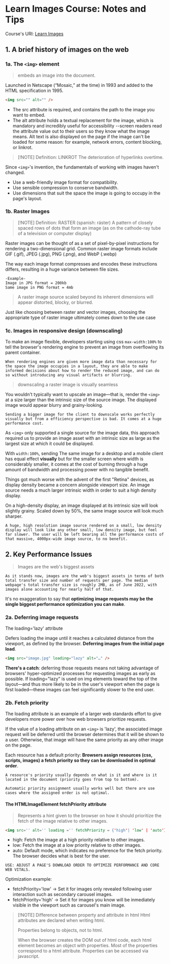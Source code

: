 # Learn Images Course: Notes and Tips

Course's URl: [Learn Images](https://web.dev/learn/images)

## 1. A brief history of images on the web

### 1a. The `<img>` element

> embeds an image into the document.

Launched in Netscape (“Mosaic,” at the time) in 1993 and added to the HTML specification in 1995.

```html
<img src="" alt="" />
```

- The src attribute is required, and contains the path to the image you want to embed.
- The alt attribute holds a textual replacement for the image, which is mandatory and incredibly useful for accessibility --screen readers read the attribute value out to their users so they know what the image means. Alt text is also displayed on the page if the image can't be loaded for some reason: for example, network errors, content blocking, or linkrot.

> [!NOTE] Definition: LINKROT
> The deterioration of hyperlinks overtime.

Since `<img>`'s invention, the fundamentals of working with images haven't changed.

- Use a web-friendly image format for compatibility.
- Use sensible compression to conserve bandwidth.
- Use dimensions that suit the space the image is going to occupy in the page's layout.

### 1b. Raster Images

> [!NOTE] Definition: RASTER
> (spanish: ráster)
> A pattern of closely spaced rows of dots that form an image (as on the cathode-ray tube of a television or computer display)

Raster images can be thought of as a set of pixel-by-pixel instructions for rendering a two-dimensional grid. Common raster image formats include GIF (.gif), JPEG (.jpg), PNG (.png), and WebP (.webp)

The way each image format compresses and encodes these instructions differs, resulting in a huge variance between file sizes.

```text
-Example-
Image in JPG format = 200kb
Same image in PNG format = 4mb
```

> A raster image source scaled beyond its inherent dimensions will appear distorted, blocky, or blurred.

Just like choosing between raster and vector images, choosing the appropriate type of raster image ultimately comes down to the use case

### 1c. Images in responsive design (downscaling)

To make an image flexible, developers starting using css `max-width:100%` to tell the browser's rendering engine to prevent an image from overflowing its parent container.

```text
When rendering engines are given more image data than necessary for the space the image occupies in a layout, they are able to make informed decisions about how to render the reduced image, and can do so without introducing any visual artifacts or blurring.
```

> downscaling a raster image is visually seamless

You wouldn't typically want to upscale an image—that is, render the `<img>` at a size larger than the intrinsic size of the source image. The displayed image would appear blurry and grainy-looking.

```text
Sending a bigger image for the client to downscale works perfectly visually but from a efficiency perspective is bad. It comes at a huge performance cost.
```

As `<img>` only supported a single source for the image data, this approach required us to provide an image asset with an intrinsic size as large as the largest size at which it could be displayed.

With `width:100%`, sending The same image for a desktop and a mobile client has equal effect **visually** but for the smaller screen where width is considerably smaller, it comes at the cost of burning through a huge amount of bandwidth and processing power with no tangible benefit.

Things got much worse with the advent of the first "Retina" devices, as display density became a concern alongside viewport size. An image source needs a much larger intrinsic width in order to suit a high density display.

On a high-density display, an image displayed at its intrinsic size will look slightly grainy. Scaled down by 50%, the same image source will look much sharper.

```text
A huge, high resolution image source rendered on a small, low density display will look like any other small, low density image, but feel far slower. The user will be left bearing all the performance costs of that massive, 4000px-wide image source, to no benefit.
```

## 2. Key Performance Issues

> Images are the web's biggest assets

```text
As it stands now, images are the web's biggest assets in terms of both total transfer size and number of requests per page. The median webpage's total transfer size is roughly 2MB, as of June 2022, with images alone accounting for nearly half of that.
```

It's no exaggeration to say that **optimizing image requests may be the single biggest performance optimization you can make**.

### 2a. Deferring image requests

The loading='lazy' attribute

Defers loading the image until it reaches a calculated distance from the viewport, as defined by the browser.
**Deferring images from the initial page load**.

```html
<img src="image.jpg" loading="lazy" alt="…" />
```

**There's a catch**: deferring those requests means not taking advantage of browsers' hyper-optimized processes for requesting images as early as possible. If loading="lazy" is used on img elements toward the top of the layout—and thus more likely to be in the user's viewport when the page is first loaded—these images can feel significantly slower to the end user.

### 2b. Fetch priority

The loading attribute is an example of a larger web standards effort to give developers more power over how web browsers prioritize requests.

If the value of a loading attribute on an `<img>` is 'lazy', the associated image request will be deferred until the browser determines that it will be shown to a user. Otherwise, that image will have the same priority as any other image on the page.

Each resource has a default priority: **Browsers assign resources (css, scripts, images) a fetch priority so they can be downloaded in optimal order**.

```text
A resource's priority usually depends on what is it and where is it located in the document (priority goes from top to bottom).

Automatic priority assignment usually works well but there are use cases where the assigned order is not optimal.
```

#### The HTMLImageElement fetchPriority attribute

> Represents a hint given to the browser on how it should prioritize the fetch of the image relative to other images.

```html
<img src='' alt='' loading ='' fetchPriority = {'high'| 'low' | 'auto'} />`
```

- high: Fetch the image at a high priority relative to other images.
- low: Fetch the image at a low priority relative to other images.
- auto: Default mode, which indicates no preference for the fetch priority. The browser decides what is best for the user.

```text
USE: ADJUST A PAGE'S DOWNLOAD ORDER TO OPTIMIZE PERFORMANCE AND CORE WEB VITALS.
```

Optimization example:

- fetchPriority='low' -> Set it for images only revealed following user interaction such as secondary carousel images.
- fetchPriority='high' -> Set it for images you know will be inmediately visible in the viewport such as carousel's main image.

> [!NOTE] Difference between property and attribute in html
> Html attributes are declared when writing html.
>
> Properties belong to objects, not to html.
>
> When the browser creates the DOM out of html code, each html element becomes an object with properties. Most of the properties correspond to a html attribute. Properties can be accessed via javascript.
